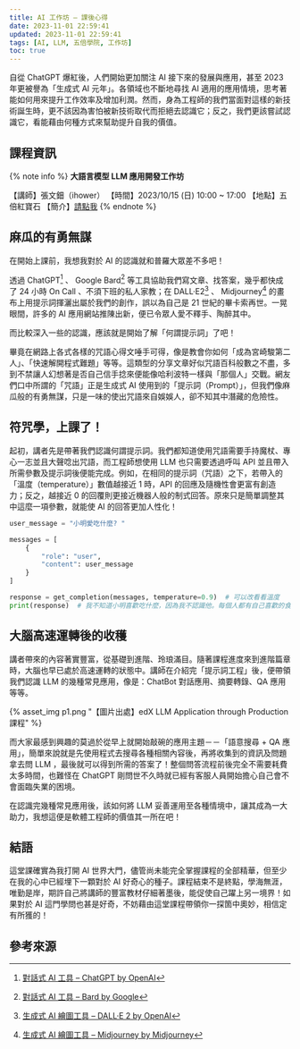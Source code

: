 ```yaml
---
title: AI 工作坊 – 課後心得
date: 2023-11-01 22:59:41
updated: 2023-11-01 22:59:41
tags: [AI, LLM, 五倍學院, 工作坊]
toc: true
---
```


自從 ChatGPT 爆紅後，人們開始更加關注 AI 接下來的發展與應用，甚至 2023 年更被譽為「生成式 AI 元年」。各領域也不斷地尋找 AI 適用的應用情境，思考著能如何用來提升工作效率及增加利潤。然而，身為工程師的我們當面對這樣的新技術誕生時，更不該因為害怕被新技術取代而拒絕去認識它；反之，我們更該嘗試認識它，看能藉由何種方式來幫助提升自我的價值。

<!-- more -->

## 課程資訊

{% note info %}
**大語言模型 LLM 應用開發工作坊**

【講師】張文鈿（ihower）
【時間】2023/10/15 (日) 10:00 ~ 17:00
【地點】五倍紅寶石
【簡介】[請點我](https://5xcampus.com/courses/ai-workshop)
{% endnote %}

## 麻瓜的有勇無謀

在開始上課前，我想我對於 AI 的認識就和普羅大眾差不多吧！

透過 ChatGPT[^chatgpt] 、 Google Bard[^bard] 等工具協助我們寫文章、找答案，幾乎都快成了 24 小時 On Call 、不須下班的私人家教；在 DALL·E2[^dalle2] 、 Midjourney[^midjourney] 的畫布上用提示詞揮灑出屬於我們的創作，誤以為自己是 21 世紀的畢卡索再世。一晃眼間，許多的 AI 應用網站推陳出新，便已令眾人愛不釋手、陶醉其中。

而比較深入一些的認識，應該就是開始了解「何謂提示詞」了吧！

畢竟在網路上各式各樣的咒語心得文唾手可得，像是教會你如何「成為宮崎駿第二人」、「快速解開程式難題」等等。這類型的分享文章好似咒語百科般數之不盡，多到不禁讓人幻想著是否自己信手捻來便能像哈利波特一樣與「那個人」交戰。網友們口中所謂的「咒語」正是生成式 AI 使用到的「提示詞（Prompt）」，但我們像麻瓜般的有勇無謀，只是一味的使出咒語來自娛娛人，卻不知其中潛藏的危險性。

## 符咒學，上課了！

起初，講者先是帶著我們認識何謂提示詞。我們都知道使用咒語需要手持魔杖、專心一志並且大聲唸出咒語，而工程師想使用 LLM 也只需要透過呼叫 API 並且帶入所需參數及提示詞後便能完成。例如，在相同的提示詞（咒語）之下，若帶入的「溫度（temperature）」數值越接近 1 時，API 的回應及隨機性會更富有創造力；反之，越接近 0 的回覆則更接近機器人般的制式回答。原來只是簡單調整其中這麼一項參數，就能使 AI 的回答更加人性化！

```python
user_message = "小明愛吃什麼? "

messages = [
    {
        "role": "user",
        "content": user_message
    }
]

response = get_completion(messages, temperature=0.9)  # 可以改看看溫度
print(response)  # 我不知道小明喜歡吃什麼，因為我不認識他。每個人都有自己喜歡的食物偏好，只有小明自己知道他愛吃什麼。
```

## 大腦高速運轉後的收穫

講者帶來的內容著實豐富，從基礎到進階、玲琅滿目。隨著課程進度來到進階篇章時，大腦也早已處於高速運轉的狀態中。講師在介紹完「提示詞工程」後，便帶領我們認識 LLM 的幾種常見應用，像是：ChatBot 對話應用、摘要轉錄、QA 應用等等。

{% asset_img p1.png "【圖片出處】edX LLM Application through Production 課程" %}

而大家最感到興趣的莫過於從早上就開始敲碗的應用主題－－「語意搜尋 + QA 應用」，簡單來說就是先使用程式去搜尋各種相關內容後，再將收集到的資訊及問題拿去問 LLM ，最後就可以得到所需的答案了！整個問答流程前後完全不需要耗費太多時間，也難怪在 ChatGPT 剛問世不久時就已經有客服人員開始擔心自己會不會面臨失業的困境。

在認識完幾種常見應用後，該如何將 LLM 妥善運用至各種情境中，讓其成為一大助力，我想這便是軟體工程師的價值其一所在吧！

## 結語

這堂課確實為我打開 AI 世界大門，儘管尚未能完全掌握課程的全部精華，但至少在我的心中已經埋下一顆對於 AI 好奇心的種子。課程結束不是終點，學海無涯，唯勤是岸，期許自己將講師的豐富教材仔細著墨後，能促使自己躍上另一境界！如果對於 AI 這門學問也甚是好奇，不妨藉由這堂課程帶領你一探箇中奧妙，相信定有所獲的！

## 參考來源

[^chatgpt]: [對話式 AI 工具 – ChatGPT by OpenAI](https://openai.com/chatgpt)
[^bard]: [對話式 AI 工具 – Bard by Google](https://bard.google.com/chat)
[^dalle2]: [生成式 AI 繪圖工具 – DALL·E 2 by OpenAI](https://openai.com/dall-e-2)
[^midjourney]: [生成式 AI 繪圖工具 – Midjourney by Midjourney](https://www.midjourney.com/home)